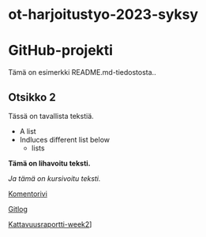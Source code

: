 # ot-harjoitustyo-2023-syksy

 # GitHub-projekti

Tämä on esimerkki README.md-tiedostosta..

## Otsikko 2

Tässä on tavallista tekstiä.

- A list
- Indluces different list below
  - lists

**Tämä on lihavoitu teksti.**

*Ja tämä on kursivoitu teksti.*

[Komentorivi](https://github.com/tammekasra/ot-harjoitustyo-2023-syksy/blob/main/laskarit/komentorivi.txt)



[Gitlog](https://github.com/tammekasra/ot-harjoitustyo-2023-syksy/blob/main/laskarit/gitlog.txt)


[Kattavuusraportti-week2](https://github.com/tammekasra/ot-harjoitustyo-2023-syksy/blob/main/laskarit/viikko2/coverage.JPG)]
